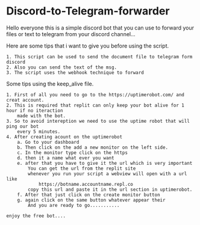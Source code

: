 # Discord-to-Telegram-forwarder


Hello everyone this is a simple discord bot that you can use to forward your files or text to 
telegram from your discord channel...


Here are some tips that i want to give you before using the script.

    1. This script can be used to send the document file to telegram form discord
    2. Also you can send the text of the msg.
    3. The script uses the webhook technique to forward 

Some tips using the keep_alive file.

    1. First of all you need to go to the https://uptimerobot.com/ and creat account.
    2. This is required that replit can only keep your bot alive for 1 hour if no iteraction 
        made with the bot. 
    3. So to avoid intereption we need to use the uptime robot that will ping our bot 
        every 5 minutes. 
    4. After creating acount on the uptimerobot 
        a. Go to your dashboard 
        b. Then click on the add a new monitor on the left side.
        c. In the monitor type click on the https 
        d. then it a name what ever you want 
        e. after that you have to give it the url which is very important
            You can get the url from the replit site 
            whenever you run your script a webview will open with a url like 
                https://botname.accountname.repl.co
            copy this url and paste it in the url section in uptimerobot.
        f. After that just click on the create monitor button 
        g. again click on the same button whatever appear their 
            And you are ready to go...........

    enjoy the free bot....
